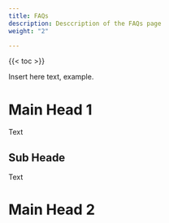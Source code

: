 ```yaml
---
title: FAQs
description: Desccription of the FAQs page
weight: "2"

---
```


{{< toc >}}

Insert here text, example.

# Main Head 1

Text

## Sub Heade

Text

# Main Head 2